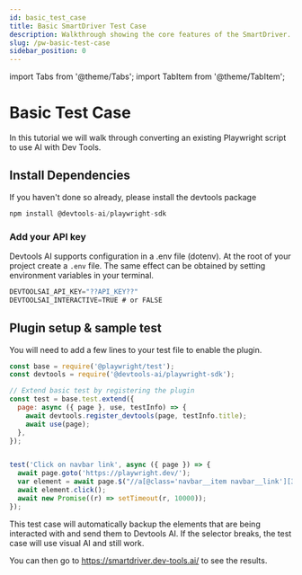 ```yaml
---
id: basic_test_case
title: Basic SmartDriver Test Case
description: Walkthrough showing the core features of the SmartDriver.
slug: /pw-basic-test-case
sidebar_position: 0
---
```


import Tabs from '@theme/Tabs';
import TabItem from '@theme/TabItem';

# Basic Test Case
In this tutorial we will walk through converting an existing Playwright script to use AI with Dev Tools.


## Install Dependencies
If you haven't done so already, please install the devtools package


```jsx
npm install @devtools-ai/playwright-sdk
```

### Add your API key
Devtools AI supports configuration in a .env file (dotenv). At the root of your project create a `.env` file.
The same effect can be obtained by setting environment variables in your terminal.

```jsx title=".env"
DEVTOOLSAI_API_KEY="??API_KEY??"
DEVTOOLSAI_INTERACTIVE=TRUE # or FALSE
```


## Plugin setup & sample test
You will need to add a few lines to your test file to enable the plugin.

```jsx title="tests/example.spec.js"
const base = require('@playwright/test');
const devtools = require('@devtools-ai/playwright-sdk');

// Extend basic test by registering the plugin
const test = base.test.extend({
  page: async ({ page }, use, testInfo) => {
    await devtools.register_devtools(page, testInfo.title);
    await use(page);
  },
});


test('Click on navbar link', async ({ page }) => {
  await page.goto('https://playwright.dev/');
  var element = await page.$("//a[@class='navbar__item navbar__link'][3]")
  await element.click();
  await new Promise((r) => setTimeout(r, 10000));
});
```

This test case will automatically backup the elements that are being interacted with and send them to Devtools AI. If the selector breaks, the test case will use visual AI and still work.

You can then go to https://smartdriver.dev-tools.ai/ to see the results.